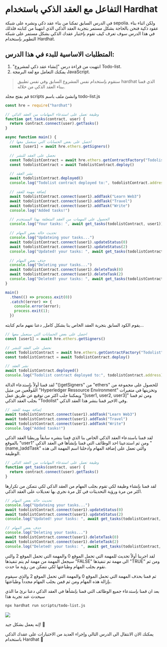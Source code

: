 # التفاعل مع العقد الذكي باستخدام Hardhat

في الدرس السابق تمكنا من بناء عقد ذكي ونشره على شبكة sepolia. ولكن اثناء بناء عقود ذكية فنحن بالحاجة بشكل مستمر بتجربة العقد الذكي الذي انتهينا من كتابته فلذلك في هذا الدرس سوف تعرف كيف تقوم بإختبار عقدك الذكي بشكل مستمر على شبكة التطوير بإستخدام Hardhat.

## المتطلبات الاساسية للبدء في هذا الدرس:

1. "انتهيت من قراءة درس "إنشاء عقد ذكي لمشروع Todo-list.
2. يمكنك التعامل مع لغة البرمجة JavaScript.

> سنقوم بإستخدام نفس المشروع السابق وفي نفس تطبيق hardhat الذي قمنا ببناء العقد الذكي من خلاله.

قم بفتح مجلد scripts وانشئ ملف باسم todo-list.js

```js
const hre = require("hardhat")

// وظيفة تعمل على استدعاء المهامات من العقد الذكي
function get_tasks(contract, user) {
  return contract.connect(user).getTasks()
}

async function main() {
  // احصل على بعض الحسابات التي سنعمل معها
  const [user1] = await hre.ethers.getSigners()

  // نحصل على العقد للنشر
  const TodolistContract = await hre.ethers.getContractFactory("Todolist")
  const todolistContract = await TodolistContract.deploy()

  // نشر العقد
  await todolistContract.deployed()
  console.log("Todolist contract deployed to:", todolistContract.address)

  // إضافة مهمة للعقد
  await todolistContract.connect(user1).addTask("Learn Web3")
  await todolistContract.connect(user1).addTask("Travel")
  await todolistContract.connect(user1).addTask("Write")
  console.log("Added tasks!")

  // الحصول على المهمات من العقد المتعلقة بهذا المستخدم
  console.log("Your tasks: ", await get_tasks(todolistContract, user1))

  // تحديث حالة بعض المهام
  console.log("Updateing your tasks...")
  await todolistContract.connect(user1).updateStatus(0)
  await todolistContract.connect(user1).updateStatus(2)
  console.log("Updated! your tasks: ", await get_tasks(todolistContract, user1))

  // حذف بعض المهام
  console.log("Deleting your tasks...")
  await todolistContract.connect(user1).deleteTask(0)
  await todolistContract.connect(user1).deleteTask(2)
  console.log("Deleted! your tasks: ", await get_tasks(todolistContract, user1))
}

main()
  .then(() => process.exit(0))
  .catch((error) => {
    console.error(error);
    process.exit(1);
  })
```

يقوم الكود السابق بتجربة العقد الخاص بنا بشكل كامل, دعنا نفهم ماتم كتابته...

```js
// احصل على بعض الحسابات التي سنعمل معها
const [user1] = await hre.ethers.getSigners()

// نحصل على العقد للنشر
const TodolistContract = await hre.ethers.getContractFactory("Todolist")
const todolistContract = await TodolistContract.deploy()

// نشر العقد
await todolistContract.deployed()
console.log("Todolist contract deployed to:", todolistContract.address)
```

لقد قمنا أولاً بإستدعاء الدالة "()getSigners" من "ethers" للحصول على مجموعة من المُوقِّعين من مثيل "Hyperledger Ressource Environment" وتخزينها في متغيرات ويمكننا جلب اكثر من توقيع عن طريق عمل "[user1, user2, user3]" ومن ثم قمنا بجلب العقد الذكي "Todolist" وفي الاخير قمنا بنشر هذا العقد الذكي.

```js
// إضافة مهمة للعقد
await todolistContract.connect(user1).addTask("Learn Web3")
await todolistContract.connect(user1).addTask("Travel")
await todolistContract.connect(user1).addTask("Write")
console.log("Added tasks!")
```

لقد قمنا باستدعاء العقد الذكي الخاص بنا الذي قمنا بنشره سابقاً وربطنا العقد الذكي بالموقع "user1" ومن ثم استدعينا احد الوظائف التي قمنا بإنشأها في العقد الذكي "(name_)addTask" والتي تعمل على إضافة المهام وادخلنا اسم المهمة الى هذه الوظيفة.

```js
// وظيفة تعمل على استدعاء المهامات من العقد الذكي
function get_tasks(contract, user) {
  return contract.connect(user).getTasks()
}
```

لقد قمنا بإنشاء وظيفة لكي تقوم بجلب المهام من العقد الذكي لكي نتمكن من تكرارها اكثر من مرة ورؤية التحديثات في كل مرة نجري بها تعديلات على العقد الذكي.

```js
// تحديث حالة بعض المهام
console.log("Updateing your tasks...")
await todolistContract.connect(user1).updateStatus(0)
await todolistContract.connect(user1).updateStatus(2)
console.log("Updated! your tasks: ", await get_tasks(todolistContract, user1))

// حذف بعض المهام
console.log("Deleting your tasks...")
await todolistContract.connect(user1).deleteTask(0)
await todolistContract.connect(user1).deleteTask(2)
console.log("Deleted! your tasks: ", await get_tasks(todolistContract, user1))
```

لقد اجرينا أولاً تحديث للمهمة التي تحمل الموقع 0 والمهمة التي تحمل الموقع 2 والتي سيجعل المهمة من مهمة لم يتم تنفيذها "FALSE" الى مهمة تم تنفيذها "TRUE" ومن ثم نقوم بجلب المهام وطباعتها لكي نتمكن من رؤية ما حدث.

ثم قمنا بحذف المهمة التي تحمل الموقع 0 والمهمة التي تحمل الموقع 2 والذي سيقوم بإزالة هذه المهام ومن ثم قمن بجلب المهام مجدداً وطباعتها.

بعد ان قمنا بإستدعاء جميع الوظائف التي قمنا بإنشأها في العقد الذكي دعنا نرئ ما الذي سيحدث عند تجربة هذا

```bash
npx hardhat run scripts/todo-list.js
```

<img src="https://www.web3arabs.com/courses/interactiong-use-hardhat-results.png"/>

إنه يعمل بشكل جيد! 🥳

يمكنك الان الانتقال الى الدرس التالي وإجراء العديد من الاختبارات على عقدك الذكي باستخدام Hardhat 🚀
